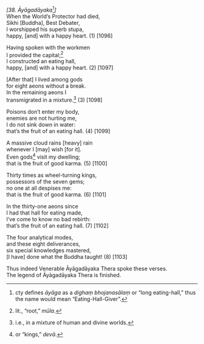*\[38. Āyāgadāyaka*[^1]*\]*  
When the World’s Protector had died,  
Sikhi \[Buddha\], Best Debater,  
I worshipped his superb stupa,  
happy, \[and\] with a happy heart. (1) \[1096\]

Having spoken with the workmen  
I provided the capital;[^2]  
I constructed an eating hall,  
happy, \[and\] with a happy heart. (2) \[1097\]

\[After that\] I lived among gods  
for eight aeons without a break.  
In the remaining aeons I  
transmigrated in a mixture.[^3] (3) \[1098\]

Poisons don’t enter my body,  
enemies are not hurting me,  
I do not sink down in water:  
that’s the fruit of an eating hall. (4) \[1099\]

A massive cloud rains \[heavy\] rain  
whenever I \[may\] wish \[for it\].  
Even gods[^4] visit my dwelling;  
that is the fruit of good karma. (5) \[1100\]

Thirty times as wheel-turning kings,  
possessors of the seven gems;  
no one at all despises me:  
that is the fruit of good karma. (6) \[1101\]

In the thirty-one aeons since  
I had that hall for eating made,  
I’ve come to know no bad rebirth:  
that’s the fruit of an eating hall. (7) \[1102\]

The four analytical modes,  
and these eight deliverances,  
six special knowledges mastered,  
\[I have\] done what the Buddha taught! (8) \[1103\]

Thus indeed Venerable Āyāgadāyaka Thera spoke these verses.  
The legend of Āyāgadāyaka Thera is finished.

[^1]: cty defines *āyāga* as a *dighaṃ bhojanasālaṃ* or “long eating-hall,” thus the name would mean “Eating-Hall-Giver”.

[^2]: lit., “root,” *mūla.*

[^3]: i.e., in a mixture of human and divine worlds.

[^4]: or “kings,” *devā*.
